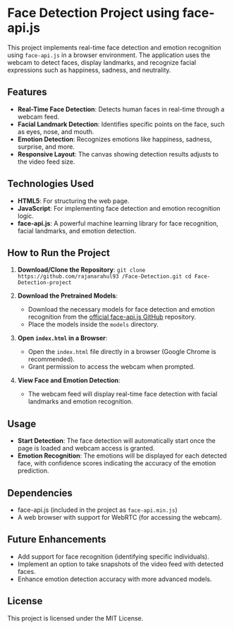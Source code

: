 # Face Detection Project using face-api.js

This project implements real-time face detection and emotion recognition using `face-api.js` in a browser environment. The application uses the webcam to detect faces, display landmarks, and recognize facial expressions such as happiness, sadness, and neutrality.

## Features
- **Real-Time Face Detection**: Detects human faces in real-time through a webcam feed.
- **Facial Landmark Detection**: Identifies specific points on the face, such as eyes, nose, and mouth.
- **Emotion Detection**: Recognizes emotions like happiness, sadness, surprise, and more.
- **Responsive Layout**: The canvas showing detection results adjusts to the video feed size.

## Technologies Used
- **HTML5**: For structuring the web page.
- **JavaScript**: For implementing face detection and emotion recognition logic.
- **face-api.js**: A powerful machine learning library for face recognition, facial landmarks, and emotion detection.


## How to Run the Project

1. **Download/Clone the Repository**:
   ``
   git clone https://github.com/rajanarahul93 /Face-Detection.git
   cd Face-Detection-project
   ``

2. **Download the Pretrained Models**:
   - Download the necessary models for face detection and emotion recognition from the [official face-api.js GitHub](https://github.com/justadudewhohacks/face-api.js) repository.
   - Place the models inside the `models` directory.

3. **Open `index.html` in a Browser**:
   - Open the `index.html` file directly in a browser (Google Chrome is recommended).
   - Grant permission to access the webcam when prompted.

4. **View Face and Emotion Detection**:
   - The webcam feed will display real-time face detection with facial landmarks and emotion recognition.


## Usage

- **Start Detection**: The face detection will automatically start once the page is loaded and webcam access is granted.
- **Emotion Recognition**: The emotions will be displayed for each detected face, with confidence scores indicating the accuracy of the emotion prediction.

## Dependencies

- face-api.js (included in the project as `face-api.min.js`)
- A web browser with support for WebRTC (for accessing the webcam).

## Future Enhancements

- Add support for face recognition (identifying specific individuals).
- Implement an option to take snapshots of the video feed with detected faces.
- Enhance emotion detection accuracy with more advanced models.

## License
This project is licensed under the MIT License.
